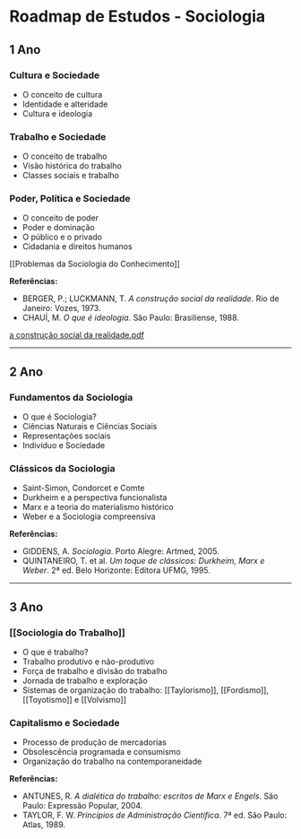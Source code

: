 # Roadmap de Estudos - Sociologia

## 1 Ano
### Cultura e Sociedade
- O conceito de cultura
- Identidade e alteridade
- Cultura e ideologia

### Trabalho e Sociedade
- O conceito de trabalho
- Visão histórica do trabalho
- Classes sociais e trabalho
### Poder, Política e Sociedade
- O conceito de poder
- Poder e dominação
- O público e o privado
- Cidadania e direitos humanos

[[Problemas da Sociologia do Conhecimento]]

**Referências:**
- BERGER, P.; LUCKMANN, T. *A construção social da realidade*. Rio de Janeiro: Vozes, 1973.
- CHAUÍ, M. *O que é ideologia*. São Paulo: Brasiliense, 1988.

[a construção social da realidade.pdf](file:///home/gdon/Documentos/artigos/livros-didaticos/a%20construção%20social%20da%20realidade.pdf)

---
## 2 Ano

### Fundamentos da Sociologia
- O que é Sociologia?
- Ciências Naturais e Ciências Sociais
- Representações sociais
- Indivíduo e Sociedade
### Clássicos da Sociologia
- Saint-Simon, Condorcet e Comte
- Durkheim e a perspectiva funcionalista
- Marx e a teoria do materialismo histórico
- Weber e a Sociologia compreensiva

**Referências:**
- GIDDENS, A. *Sociologia*. Porto Alegre: Artmed, 2005.
- QUINTANEIRO, T. et al. *Um toque de clássicos: Durkheim, Marx e Weber*. 2ª ed. Belo Horizonte: Editora UFMG, 1995.

---
## 3 Ano

### [[Sociologia do Trabalho]]
- O que é trabalho?
- Trabalho produtivo e não-produtivo
- Força de trabalho e divisão do trabalho
- Jornada de trabalho e exploração
- Sistemas de organização do trabalho: [[Taylorismo]], [[Fordismo]],[[Toyotismo]] e [[Volvismo]]
### Capitalismo e Sociedade
- Processo de produção de mercadorias
- Obsolescência programada e consumismo
- Organização do trabalho na contemporaneidade

**Referências:**
- ANTUNES, R. *A dialética do trabalho: escritos de Marx e Engels*. São Paulo: Expressão Popular, 2004.
- TAYLOR, F. W. *Princípios de Administração Científica*. 7ª ed. São Paulo: Atlas, 1989.

